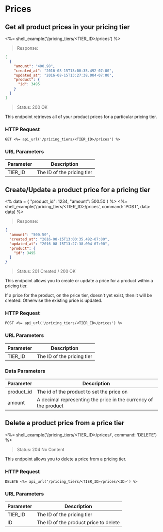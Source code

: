 # Prices

## Get all product prices in your pricing tier

<%= shell_example('/pricing_tiers/<TIER_ID>/prices') %>

> Response:

```json
[
  {
    "amount": "400.98",
    "created_at": "2016-08-15T13:00:35.492-07:00",
    "updated_at": "2016-08-15T13:27:38.004-07:00",
    "product": {
      "id": 3495
    }
  }
]
```

> Status: 200 OK

This endpoint retrieves all of your product prices for a particular pricing tier.

### HTTP Request

`GET <%= api_url('/pricing_tiers/<TIER_ID>/prices') %>`

### URL Parameters

Parameter | Description
--------- | -----------
TIER_ID | The ID of the pricing tier


## Create/Update a product price for a pricing tier

<%
  data =
    {
      "product_id": 1234,
      "amount": 500.50
    }
%>
<%= shell_example('/pricing_tiers/<TIER_ID>/prices', command: 'POST', data: data) %>

> Response:

```json
{
  "amount": "500.50",
  "created_at": "2016-08-15T13:00:35.492-07:00",
  "updated_at": "2016-08-15T13:27:38.004-07:00",
  "product": {
    "id": 3495
  }
}
```

> Status: 201 Created / 200 OK

This endpoint allows you to create or update a price for a product within a pricing tier.

If a price for the product, on the price tier, doesn't yet exist, then it will be created.
Otherwise the existing price is updated.

### HTTP Request

`POST <%= api_url('/pricing_tiers/<TIER_ID>/prices') %>`

### URL Parameters

Parameter | Description
--------- | -----------
TIER_ID | The ID of the pricing tier

### Data Parameters

Parameter | Description
--------- | -----------
product_id | The id of the product to set the price on
amount | A decimal representing the price in the currency of the product

## Delete a product price from a price tier

<%= shell_example('/pricing_tiers/<TIER_ID>/prices/<ID>', command: 'DELETE') %>

> Status: 204 No Content

This endpoint allows you to delete a price from a pricing tier.

### HTTP Request

`DELETE <%= api_url('/pricing_tiers/<TIER_ID>/prices/<ID>') %>`

### URL Parameters

Parameter | Description
--------- | -----------
TIER_ID | The ID of the pricing tier
ID | The ID of the product price to delete
